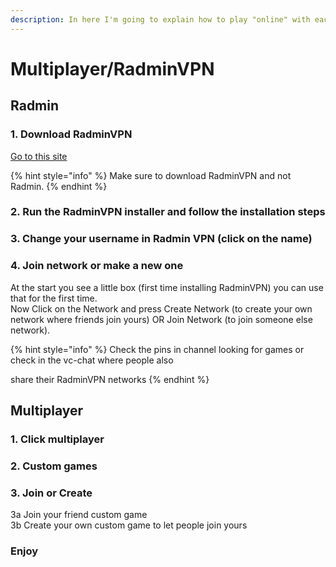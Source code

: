 ```yaml
---
description: In here I'm going to explain how to play "online" with each other
---
```


# Multiplayer/RadminVPN

## Radmin

### 1. Download RadminVPN

[Go to this site](https://www.radmin-vpn.com/)

{% hint style="info" %}
Make sure to download RadminVPN and not Radmin.
{% endhint %}

### 2. Run the RadminVPN installer and follow the installation steps

### 3. Change your username in Radmin VPN (click on the name)

### 4. Join network or make a new one

At the start you see a little box (first time installing RadminVPN) you can use that for the first time.\
Now Click on the Network and press Create Network (to create your own network where friends join yours) OR Join Network (to join someone else network).&#x20;

{% hint style="info" %}
Check the pins in channel looking for games or check in the vc-chat where people also&#x20;

share their RadminVPN networks
{% endhint %}

## Multiplayer

### 1. Click multiplayer

### 2. Custom games

### 3. Join or Create

3a Join your friend custom game\
3b Create your own custom game to let people join yours

### Enjoy
